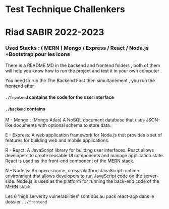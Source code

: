 # Test Technique Challenkers 
# Riad SABIR 2022-2023

### Used Stacks : ( MERN ) Mongo / Express / React / Node.js +Bootstrap pour les icons 

<p> There is a README.MD in the backend and frontend folders , both of them will help you know how to run the project and test it in your own computer . </p>

<p> You need to run the The Backend First then simultanèment , you run the frontend after </p>

#### ` ./frontend ` contains the code for the user interface 
#### ` ./backend ` contains 

<p> 

M - Mongo : (Mongo Atlas) A NoSQL document database that uses JSON-like documents with optional schema to store data. 

</p>

<p>

E - Express: A web application framework for Node.js that provides a set of features for building web and mobile applications. 

</p>

</p>

R - React: A JavaScript library for building user interfaces. React allows developers to create reusable UI components and manage application state. React is used as the front-end component of the MERN stack.

</p>

<p>

N - Node.js: An open-source, cross-platform JavaScript runtime environment that allows developers to run JavaScript code on the server-side. Node.js is used as the platform for running the back-end code of the MERN stack.

</p>


<p>

Les 6 'high serverity vulnerabilities' sont dûs au pack react-app dans le dossier . ` ./frontend `

</p>
